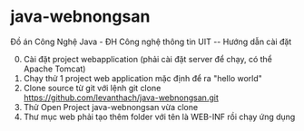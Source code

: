 # java-webnongsan
Đồ án Công Nghệ Java - ĐH Công nghệ thông tin UIT
-- Hướng dẫn cài đặt

0. Cài đặt project webapplication (phải cài đặt server để chạy, có thể Apache Tomcat)
1. Chạy thử 1 project web application mặc định để ra "hello world"
2. Clone source từ git với lệnh git clone https://github.com/levanthach/java-webnongsan.git
3. Thử Open Project java-webnongsan vừa clone
4. Thư mục web phải tạo thêm folder với tên là WEB-INF rồi chạy ứng dụng

